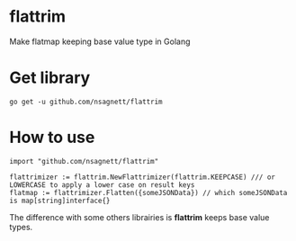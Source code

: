 # flattrim
Make flatmap keeping base value type in Golang

# Get library
```
go get -u github.com/nsagnett/flattrim
```
# How to use

```
import "github.com/nsagnett/flattrim"
```
```
flattrimizer := flattrim.NewFlattrimizer(flattrim.KEEPCASE) /// or LOWERCASE to apply a lower case on result keys
flatmap := flattrimizer.Flatten({someJSONData}) // which someJSONData is map[string]interface{}
```

The difference with some others librairies is __flattrim__ keeps base value types.